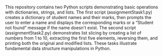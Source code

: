 This repository contains two Python scripts demonstrating basic operations with dictionaries, strings, and lists. The first script (assignment5task1.py) creates a dictionary of student names and their marks, then prompts the user to enter a name and displays the corresponding marks or a “Student not found” message if the name doesn't exist. The second script (assignment5task2.py) demonstrates list slicing by creating a list of numbers from 1 to 10, extracting the first five elements, reversing them, and printing both the original and modified lists. These tasks illustrate fundamental data structure manipulations in Python.
